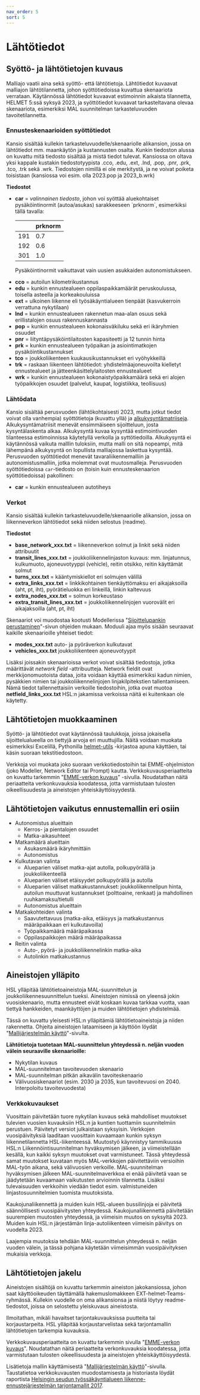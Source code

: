 ```yaml
---
nav_order: 5
sort: 5
---
```


# Lähtötiedot

## Syöttö- ja lähtötietojen kuvaus

Malliajo vaatii aina sekä syöttö- että lähtötietoja. Lähtötiedot kuvaavat malliajon lähtötilannetta, johon syöttötiedoissa kuvattua skenaariota verrataan. Käytännössä lähtötiedot kuvaavat estimoinnin aikaista tilannetta, HELMET 5:ssä syksyä 2023, ja syöttötiedot kuvaavat tarkasteltavana olevaa skenaariota, esimerkiksi MAL suunnitelman tarkasteluvuoden tavoitetilannetta.

### Ennusteskenaarioiden syöttötiedot

Kansio sisältää kullekin tarkasteluvuodelle/skenaariolle alikansion, jossa on lähtötiedot mm. maankäytön ja kustannusten osalta.
Kunkin tiedoston alussa on kuvattu mitä tiedosto sisältää ja mistä tiedot tulevat.
Kansiossa on oltava yksi kappale kustakin tiedostotyypista .cco, .edu, .ext, .lnd, .pop, .pnr, .prk, .tco, .trk sekä .wrk.
Tiedostojen nimillä ei ole merkitystä, ja ne voivat poiketa toisistaan (kansiossa voi esim. olla 2023.pop ja 2023_b.wrk)

**Tiedostot**

<!-- html lista, jotta taulukko ei tipu listan ulkopuolelle -->

<ul>
<li> <b>car</b> = <i>valinnainen tiedosto</i>, johon voi syöttää aluekohtaiset pysäköintinormit (autoa/asukas) sarakkeeseen `prknorm`, esimerkiksi tällä tavalla:  

  <table><thead>
    <tr>
      <th></th>
      <th>prknorm</th>
    </tr></thead>
  <tbody>
    <tr>
      <td>191</td>
      <td>0.7</td>
    </tr>
    <tr>
      <td>192</td>
      <td>0.6</td>
    </tr>
    <tr>
      <td>301</td>
      <td>1.0</td>
    </tr>
  </tbody>
  </table>

  Pysäköintinormit vaikuttavat vain uusien asukkaiden autonomistukseen.</li>

<li> <b>cco</b> = autoilun kilometrikustannus</li>
<li> <b>edu</b> = kunkin ennustealueen oppilaspaikkamäärät peruskoulussa, toisella asteella ja korkeakouluissa</li>
<li> <b>ext</b> = ulkoinen liikenne eli työsäkäyntialueen tienpäät (kasvukerroin verrattuna nykytilaan)</li>
<li> <b>lnd</b> = kunkin ennustealueen rakennetun maa-alan osuus sekä erillistalojen osuus rakennuskannasta</li>
<li> <b>pop</b> = kunkin ennustealueen kokonaisväkiluku sekä eri ikäryhmien osuudet</li>
<li> <b>pnr</b> = liityntäpysäköintilaitosten kapasiteetti ja 12 tunnin hinta</li>
<li> <b>prk</b> = kunkin ennustealueen työpaikan ja asiointimatkojen pysäköintikustannukset</li>
<li> <b>tco</b> = joukkoliikenteen kuukausikustannukset eri vyöhykkeillä</li>
<li> <b>trk</b> = raskaan liikenteen lähtötiedot: yhdistelmäajoneuvoilta kielletyt ennustealueet ja jätteenkäsittelylaitosten ennustealueet</li>
<li> <b>wrk</b> = kunkin ennustealueen kokonaistyöpaikkamäärä sekä eri alojen työpaikkojen osuudet (palvelut, kaupat, logistiikka, teollisuus)</li>
</ul>

### Lähtödata

Kansio sisältää perusvuoden (lähtökohtaisesti 2023, mutta jotkut tiedot voivat olla vanhempia) syöttötietoja (kuvattu yllä)
ja [alkukysyntämatriiseja](tulokset.md#tuloskansion-matriisitiedostojen-kuvaukset).
Alkukysyntämatriisit menevät ensimmäiseen sijoitteluun, josta kysyntälaskenta alkaa. Alkukysyntä kuvaa kysyntää estimointivuoden tilanteessa estimoinnissa käytetyllä verkolla ja syttötiedoilla. Alkukysyntä ei käytännössä vaikuta malllin tuloksiin, mutta malli on sitä nopeampi, mitä lähempänä alkukysyntä on lopullista malliajossa laskettua kysyntää.
Perusvuoden syöttötiedot menevät tavaraliikennemalliin ja autonomistusmalliin, jotka molemmat ovat muutosmalleja.
Perusvuoden syöttötiedoissa `car`-tiedosto on (toisin kuin ennusteskenaarion syöttötiedoissa) pakollinen:

* **car** = kunkin ennustealueen autotiheys

### Verkot

Kansio sisältää kullekin tarkasteluvuodelle/skenaariolle alikansion, jossa on liikenneverkon lähtötiedot sekä niiden selostus (readme).

**Tiedostot**

* **base_network_xxx.txt** = liikenneverkon solmut ja linkit sekä niiden attribuutit
* **transit_lines_xxx.txt** = joukkoliikennelinjaston kuvaus: mm. linjatunnus, kulkumuoto, ajoneuvotyyppi (vehicle), reitin otsikko, reitin käyttämät solmut
* **turns_xxx.txt** = kääntymiskiellot eri solmujen välillä
* **extra_links_xxx.txt** = linkkikohtainen tienkäyttömaksu eri aikajaksoilla (aht, pt, iht), pyörätieluokka eri linkeillä, linkin kaltevuus
* **extra_nodes_xxx.txt** = solmun korkeustaso
* **extra_transit_lines_xxx.txt** = joukkoliikennelinjojen vuorovälit eri aikajaksoilla (aht, pt, iht)

Skenaariot voi muodostaa kootusti Modellerissa "[Sijoittelupankin perustaminen](sijopankki.md)"-sivun ohjeiden mukaan.
Moduuli ajaa myös sisään seuraavat kaikille skenaarioille yhteiset tiedot:

* **modes_xxx.txt** auto- ja pyöräverkon kulkutavat
* **vehicles_xxx.txt** joukkoliikenteen ajoneuvotyypit

Lisäksi joissakin skenaarioissa verkot voivat sisältää tiedostoja, jotka määrittävät *network field* -attribuutteja. Network fieldit ovat merkkijonomuotoista dataa, joita voidaan käyttää esimerkiksi kadun nimien, pysäkkien nimien tai joukkoliikennelinjojen linjakilpitekstien tallentamiseen. Nämä tiedot tallennettaisiin verkoille tiedostoihin, jotka ovat muotoa **netfield_links_xxx.txt** HSL:n jakamissa verkoissa näitä ei kuitenkaan ole käytetty.

## Lähtötietojen muokkaaminen

Syöttö- ja lähtötiedot ovat käytännössä taulukkoja, joissa jokaisella sijoittelualueella on tiettyjä arvoja eri muuttujilla. Näitä voidaan muokata esimerkiksi Excelillä, Pythonilla [helmet-utils](https://github.com/HSLdevcom/helmet-utils) -kirjastoa apuna käyttäen, tai käsin suoraan tekstitiedostoon.

Verkkoja voi muokata joko suoraan verkkotiedostoihin tai EMME-ohjelmiston (joko Modeller, Network Editor tai Prompt) kautta.
Verkkokuvausperiaatteita on kuvattu tarkemmin "[EMME-verkon kuvaus](emme_verkko.md)" -sivulla.
Noudatathan näitä periaatteita verkonkuvauksia koodatessa, jotta varmistutaan tulosten oikeellisuudesta ja aineistojen yhteiskäyttöisyydestä.

## Lähtötietojen vaikutus ennustemallin eri osiin

* Autonomistus alueittain
  * Kerros- ja pientalojen osuudet
  * Matka-aikasuhteet
* Matkamäärä alueittain
  * Asukasmäärä ikäryhmittäin
  * Autonomistus
* Kulkutavan valinta
  * Alueparien väliset matka-ajat autolla, polkupyörällä ja joukkoliikenteellä
  * Alueparien väliset etäisyydet polkupyörällä ja autolla
  * Alueparien väliset matkakustannukset: joukkoliikennelipun hinta, autoilun muuttuvat kustannukset (polttoaine, renkaat) ja mahdollinen ruuhkamaksu/tietulli
  * Autonomistus alueittain
* Matkakohteiden valinta
  * Saavutettavuus (matka-aika, etäisyys ja matkakustannus määräpaikkaan eri kulkutavoilla)
  * Työpaikkamäärä määräpaikassa
  * Oppilaspaikkojen määrä määräpaikassa
* Reitin valinta
  * Auto-, pyörä- ja joukkoliikennelinkin matka-aika
  * Autolinkin matkakustannus


## Aineistojen ylläpito

HSL ylläpitää lähtötietoaineistoja MAL-suunnittelun ja joukkoliikennesuunnittelun tueksi.
Aineistojen nimissä on yleensä jokin vuosiskenaario, mutta ennusteet eivät koskaan kuvaa tarkkaa vuotta, vaan tiettyä hankkeiden,
maankäyttöjen ja muiden lähtötietojen yhdistelmää.

Tässä on kuvattu yleisesti HSL:n ylläpitämiä lähtötietoaineistoja ja niiden rakennetta.
Ohjeita aineistojen lataamiseen ja käyttöön löydät "[Mallijärjestelmän käyttö](mallitoiden_yleisohje.md)"-sivulta.


**Lähtötietoja tuotetaan MAL-suunnittelun yhteydessä n. neljän vuoden välein seuraaville skenaarioille:**
* Nykytilan kuvaus
* MAL-suunnitelman tavoitevuoden skenaario
* MAL-suunnitelman pitkän aikavälin tavoiteskenaario
* Välivuosiskenaariot (esim. 2030 ja 2035, kun tavoitevuosi on 2040. Interpoloitu tavoitevuodesta)

### Verkkokuvaukset

Vuosittain päivitetään tuore nykytilan kuvaus sekä mahdolliset muutokset tulevien vuosien kuvauksiin HSL:n ja kuntien tuottamiin suunnitelmiin perustuen.
Päivitetyt versiot julkaistaan syksyisin. Verkkojen vuosipäivityksiä laaditaan vuosittain kuvaamaan kunkin syksyn liikennetilannetta HSL-liikenteessä. 
Muutostyö käynnistyy tammikuussa HSL:n Liikennöintisuunnitelman hyväksymisen jälkeen, ja viimeistellään kesällä, kun kaikki syksyn muutokset ovat varmistuneet.
Tässä yhteydessä samat muutokset kuvataan myös MAL-verkkojen päivitettäviin versioihin MAL-työn aikana, sekä välivuosien verkoille. MAL-suunnitelman hyväksymisen jälkeen MAL-suunnitelmaverkkoa ei enää päivitetä vaan se jäädytetään kuvaamaan vaikutusten arvioinnin tilannetta.
Lisäksi tulevaisuuden verkkoihin viedään tiedot esim. valmistuneiden linjastosuunnitelmien tuomista muutoksista. 

Kaukojunaliikennettä ja muiden kuin HSL-alueen bussilinjoja ei päivitetä säännöllisesti vuosipäivitysten yhteydessä.
Kaukojunaliikennettä päivitetään suurempien muutosten yhteydessä, ja viimeisin muutos on syksyltä 2023.
Muiden kuin HSL:n järjestämän linja-autoliikenteen viimeisin päivitys on vuodelta 2023.

Laajempia muutoksia tehdään MAL-suunnittelun yhteydessä n. neljän vuoden välein, ja tässä pohjana käytetään viimeisimmän vuosipäivityksen mukaisia verkkoja.

## Lähtötietojen jakelu

Aineistojen sisältöjä on kuvattu tarkemmin aineiston jakokansiossa, johon saat käyttöoikeuden täyttämällä hakemuslomakkeen EXT-helmet-Teams-ryhmässä.
Kullekin vuodelle on oma alikansionsa ja niistä löytyy readme-tiedostot, joissa on selostettu yleiskuvaus aineistosta.

Ilmoitathan, mikäli havaitset tarjontakuvauksissa puutteita tai korjaustarpeita.
HSL ylläpitää korjaustarvelistaa sekä tarjontamallin lähtötietojen tarkempia kuvauksia.

Verkkokuvausperiaatteita on kuvattu tarkemmin sivulla "[EMME-verkon kuvaus](https://hsldevcom.github.io/helmet-docs-h5/emme_verkko.html)".
Noudatathan näitä periaatteita verkonkuvauksia koodatessa, jotta varmistutaan tulosten oikeellisuudesta ja aineistojen yhteiskäyttöisyydestä. 

<!-- Raporttilinkki päivitettävä kun julkaistu -->
Lisätietoja mallin käyttämisestä "[Mallijärjestelmän käyttö](mallitoiden_yleisohje.md)"-sivulla.
Taustatietoa verkkokuvausten muodostamisesta ja historiasta löydät raportista [Helsingin seudun työssäkäyntialueen liikenne-ennustejärjestelmän tarjontamallit 2017](https://staticfiles.hsl.fi/globalassets/julkaisuarkisto/2019/helsingin-seudun-tyossakayntialueen-liikenne-ennustejarjestelman-tarjontamallit-6-2019.pdf).